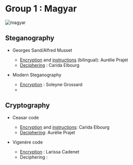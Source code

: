 # Group 1 : Magyar


![magyar](https://static.wikia.nocookie.net/harrypotter/images/2/2b/Magyar_%C3%A0_Pointes_Pottermore.jpg/revision/latest?cb=20161004112109&path-prefix=fr)


## Steganography

  * Georges Sand/Alfred Musset
  
    * [Encryption](https://github.com/Cprudhomme/2021-nouveau_media-projet/blob/Magyar/groupe1/pages/steganographie/recursivite_georgessand_maraudeur.md) and [instructions](https://github.com/Cprudhomme/2021-nouveau_media-projet/blob/Magyar/groupe1/pages/steganographie/recursitivite_model_georgessand_expliquations.md) (bilingual): Aurélie Prajet
    * [Deciphering](https://github.com/Cprudhomme/2021-nouveau_media-projet/edit/main/groupe1/pages/steganographie/decipheringstenography_carida.md) : Carida Elbourg
  
  * Modern Steganography
  
    * [Encryption](https://github.com/Cprudhomme/2021-nouveau_media-projet/blob/main/groupe1/pages/steganographie/stegano%20HP.png) : Soleyne Grossard
    * 
##  Cryptography

  * Ceasar code
  
    * [Encryption](https://github.com/Cprudhomme/2021-nouveau_media-projet/blob/Magyar/groupe1/pages/Cryptographie/ceasar_code-elbourgcarida.md) and [instructions](https://github.com/Cprudhomme/2021-nouveau_media-projet/blob/Magyar/groupe1/pages/Cryptographie/Instruction_for_ceasar_code.md): Carida Elbourg
    * [Deciphering](https://github.com/Cprudhomme/2021-nouveau_media-projet/blob/Magyar/groupe1/pages/Cryptographie/decryptagecesar_aureliep.md): Aurélie Prajet

 * Vigenère code

    * [Encryption](https://github.com/Cprudhomme/2021-nouveau_media-projet/blob/d9c65b9985c11c6aaaa7072d03f8cf2bf733cd4c/groupe1/pages/Cryptographie/vigenere_code-cadenet_larissa.md) : Larissa Cadenet
    * Deciphering : 
